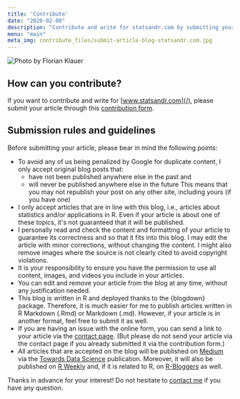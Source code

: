 ```yaml
---
title: 'Contribute'
date: "2020-02-08"
description: "Contribute and write for statsandr.com by submitting your article. To share your post on this blog, please send it using the contribution form."
menu: "main"
meta_img: contribute_files/submit-article-blog-statsandr.com.jpg
---
```


![Photo by Florian Klauer](/contribute_files/submit-article-blog-statsandr.com.jpg)

## How can you contribute?

If you want to contribute and write for [www.statsandr.com](/), please submit your article through this [contribution form](https://antoine233987.typeform.com/to/nlWzhn).

## Submission rules and guidelines

Before submitting your article, please bear in mind the following points:

* To avoid any of us being penalized by Google for duplicate content, I only accept original blog posts that:
  + have not been published anywhere else in the past and
  + will never be published anywhere else in the future
This means that you may not republish your post on any other site, including yours (if you have one)
* I only accept articles that are in line with this blog, i.e., articles about statistics and/or applications in R. Even if your article is about one of these topics, it's not guaranteed that it will be published.
* I personally read and check the content and formatting of your article to guarantee its correctness and so that it fits into this blog. I may edit the article with minor corrections, without changing the content. I might also remove images where the source is not clearly cited to avoid copyright violations.
* It is your responsibility to ensure you have the permission to use all content, images, and videos you include in your articles.
* You can edit and remove your article from the blog at any time, without any justification needed.
* This blog is written in R and deployed thanks to the {blogdown} package. Therefore, it is much easier for me to publish articles written in R Markdown (.Rmd) or Markdown (.md). However, if your article is in another format, feel free to submit it as well.
* If you are having an issue with the online form, you can send a link to your article via the [contact page](/contact/). (But please do not send your article via the contact page if you already submitted it via the contribution form.)
* All articles that are accepted on the blog will be published on [Medium](https://medium.com/@ant.soetewey) via the [Towards Data Science](https://towardsdatascience.com/@ant.soetewey) publication. Moreover, it will also be published on [R Weekly](https://rweekly.org/live) and, if it is related to R, on [R-Bloggers](https://www.r-bloggers.com/author/r-on-stats-and-r/) as well.

Thanks in advance for your interest! Do not hesitate to [contact me](/contact/) if you have any question.

